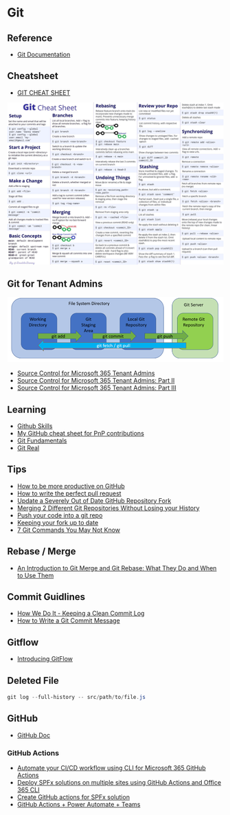 # Git

## Reference

- [Git Documentation](https://git-scm.com/docs)

## Cheatsheet

- [GIT CHEAT SHEET](https://education.github.com/git-cheat-sheet-education.pdf)

![rm](../assets/images/git-sheet.jpg)

## Git for Tenant Admins

![git](../assets/images/git-file-1.png)

- [Source Control for Microsoft 365 Tenant Admins](https://practical365.com/source-control-for-microsoft-365-tenant-admins/)
- [Source Control for Microsoft 365 Tenant Admins: Part II](https://practical365.com/source-control-for-microsoft-365-tenant-admins-part-ii/)
- [Source Control for Microsoft 365 Tenant Admins: Part III](https://practical365.com/source-control-for-microsoft-365-tenant-admins-part-iii/)

## Learning

- [Github Skills](https://skills.github.com/)
- [My GitHub cheat sheet for PnP contributions](https://tahoeninjas.blog/2019/08/18/my-github-cheat-sheet-for-pnp-contributions-an-interactive-cheat-sheet/)
- [Git Fundamentals](https://app.pluralsight.com/library/courses/git-fundamentals/table-of-contents)
- [Git Real](https://www.pluralsight.com/courses/code-school-git-real)

## Tips

- [How to be more productive on GitHub](https://medium.freecodecamp.org/how-to-be-more-productive-on-github-c3cedab043e3)
- [How to write the perfect pull request](https://blog.github.com/2015-01-21-how-to-write-the-perfect-pull-request/)
- [Update a Severely Out of Date GitHub Repository Fork](https://mikefrobbins.com/2018/06/28/update-a-severely-out-of-date-github-repository-fork/)
- [Merging 2 Different Git Repositories Without Losing your History](https://thoughts.t37.net/merging-2-different-git-repositories-without-losing-your-history-de7a06bba804)
- [Push your code into a git repo](https://winsmarts.com/push-your-code-into-a-git-repo-2de18f61ee8f)
- [Keeping your fork up to date](https://garrytrinder.github.io/2020/03/keeping-your-fork-up-to-date)
- [7 Git Commands You May Not Know](https://scotch.io/bar-talk/7-lesser-known-git-commands)

## Rebase / Merge

- [An Introduction to Git Merge and Git Rebase: What They Do and When to Use Them](https://medium.freecodecamp.org/an-introduction-to-git-merge-and-rebase-what-they-are-and-how-to-use-them-131b863785f)

## Commit Guidlines

- [How We Do It - Keeping a Clean Commit Log](http://www.andrewconnell.com/blog/ngofficeuifabric-how-we-do-it-keeping-a-clean-commit-log)
- [How to Write a Git Commit Message](https://chris.beams.io/posts/git-commit/)

## Gitflow

- [Introducing GitFlow](https://datasift.github.io/gitflow/IntroducingGitFlow.html)

## Deleted File

```powershell
git log --full-history -- src/path/to/file.js
```

## GitHub

- [GitHub Doc](https://docs.github.com/en)

### GitHub Actions

- [Automate your CI/CD workflow using CLI for Microsoft 365 GitHub Actions](https://pnp.github.io/cli-microsoft365/concepts/github-actions/)
- [Deploy SPFx solutions on multiple sites using GitHub Actions and Office 365 CLI](https://aakashbhardwaj619.github.io/2020/06/09/GitHub-Actions-Multi-Deployment.html)
- [Create GitHub actions for SPFx solution](https://medium.com/@anoopt/create-github-actions-for-spfx-solution-cc4a810b87db)
- [GitHub Actions + Power Automate + Teams](https://anoopt.medium.com/github-actions-power-automate-teams-a46d7b643c7f)
